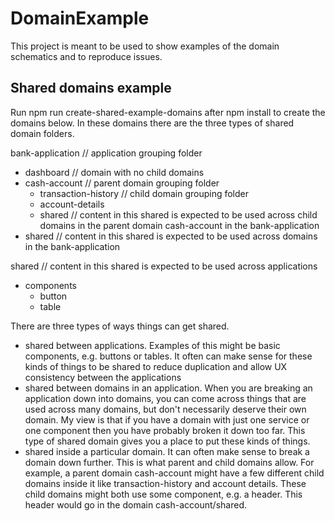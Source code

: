 # DomainExample

This project is meant to be used to show examples of the domain schematics and to reproduce issues.

## Shared domains example 

Run npm run create-shared-example-domains after npm install to create the domains below. In these domains there are the three types of shared domain folders.

bank-application // application grouping folder
 - dashboard // domain with no child domains
 - cash-account // parent domain grouping folder
   - transaction-history // child domain grouping folder
   - account-details
   - shared // content in this shared is expected to be used across child domains in the parent domain cash-account in the bank-application
 - shared // content in this shared is expected to be used across domains in the bank-application

shared // content in this shared is expected to be used across applications
 - components
   - button
   - table

There are three types of ways things can get shared.

 - shared between applications. Examples of this might be basic components, e.g. buttons or tables. It often can make sense for these kinds of things to be shared to reduce duplication and allow UX consistency between the applications
 - shared between domains in an application. When you are breaking an application down into domains, you can come across things that are used across many domains, but don't necessarily deserve their own domain. My view is that if you have a domain with just one service or one component then you have probably broken it down too far. This type of shared domain gives you a place to put these kinds of things.
 - shared inside a particular domain. It can often make sense to break a domain down further. This is what parent and child domains allow. For example, a parent domain cash-account might have a few different child domains inside it like transaction-history and account details. These child domains might both use some component, e.g. a header. This header would go in the domain cash-account/shared.